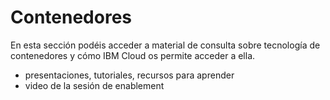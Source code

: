 # Contenedores

En esta sección podéis acceder a material de consulta sobre tecnología de contenedores y cómo IBM Cloud os permite acceder a ella. 

* presentaciones, tutoriales, recursos para aprender
* video de la sesión de enablement
